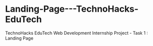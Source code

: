 # Landing-Page---TechnoHacks-EduTech
TechnoHacks EduTech Web Development Internship Project - Task 1 : Landing Page
